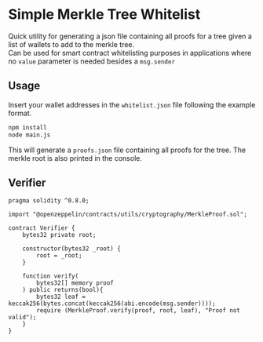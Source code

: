 # Simple Merkle Tree Whitelist

Quick utility for generating a json file containing all proofs for a tree given a list of wallets to add to the merkle tree.  
Can be used for smart contract whitelisting purposes in applications where no `value` parameter is needed besides a `msg.sender`

## Usage

Insert your wallet addresses in the `whitelist.json` file following the example format.

```bash
npm install
node main.js
```

This will generate a `proofs.json` file containing all proofs for the tree.
The merkle root is also printed in the console.

## Verifier

```solidity
pragma solidity ^0.8.0;

import "@openzeppelin/contracts/utils/cryptography/MerkleProof.sol";

contract Verifier {
    bytes32 private root;

    constructor(bytes32 _root) {
        root = _root;
    }

    function verify(
        bytes32[] memory proof
    ) public returns(bool){
        bytes32 leaf = keccak256(bytes.concat(keccak256(abi.encode(msg.sender))));
        require (MerkleProof.verify(proof, root, leaf), "Proof not valid");
    }
}

```

